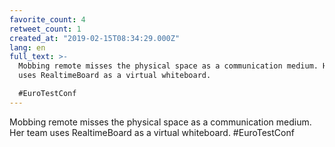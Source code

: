 ```yaml
---
favorite_count: 4
retweet_count: 1
created_at: "2019-02-15T08:34:29.000Z"
lang: en
full_text: >-
  Mobbing remote misses the physical space as a communication medium. Her team
  uses RealtimeBoard as a virtual whiteboard.

  #EuroTestConf
---
```


Mobbing remote misses the physical space as a communication medium. Her team
uses RealtimeBoard as a virtual whiteboard. #EuroTestConf
